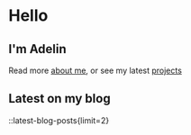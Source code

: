# Hello

## I'm Adelin

Read more [about me](/about), or see my latest [projects](/projects)

## Latest on my blog

::latest-blog-posts{limit=2}
